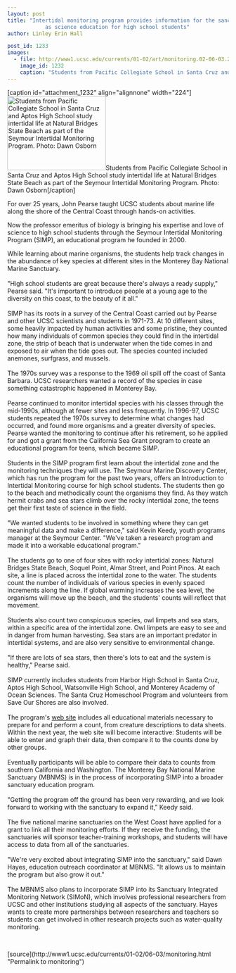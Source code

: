 ```yaml
---
layout: post
title: "Intertidal monitoring program provides information for the sanctuary as well
			as science education for high school students"
author: Linley Erin Hall

post_id: 1233
images:
  - file: http://www1.ucsc.edu/currents/01-02/art/monitoring.02-06-03.224.jpg
    image_id: 1232
    caption: "Students from Pacific Collegiate School in Santa Cruz and Aptos High School study intertidal life at Natural Bridges State Beach as part of the Seymour Intertidal Monitoring Program. Photo: Dawn Osborn"
---
```


[caption id="attachment_1232" align="alignnone" width="224"]<a href="http://localhost/mysite/wp-content/uploads/2002/06/monitoring.02-06-03.224.jpg"><img class="size-full wp-image-1232" src="http://localhost/mysite/wp-content/uploads/2002/06/monitoring.02-06-03.224.jpg" alt="Students from Pacific Collegiate School in Santa Cruz and Aptos High School study intertidal life at Natural Bridges State Beach as part of the Seymour Intertidal Monitoring Program. Photo: Dawn Osborn" width="224" height="168" /></a>Students from Pacific Collegiate School in Santa Cruz and Aptos High School study intertidal life at Natural Bridges State Beach as part of the Seymour Intertidal Monitoring Program. Photo: Dawn Osborn[/caption]
<p>
  For over 25 years, John Pearse taught UCSC students about marine life along the shore of the Central Coast through hands-on activities.
</p>Now the professor emeritus of biology is bringing his expertise and love of science to high school students through the Seymour Intertidal Monitoring Program (SIMP), an educational program he founded in 2000.
<p>
  While learning about marine organisms, the students help track changes in the abundance of key species at different sites in the Monterey Bay National Marine Sanctuary.<br>
  <br>
  "High school students are great because there's always a ready supply," Pearse said. "It's important to introduce people at a young age to the diversity on this coast, to the beauty of it all."<br>
  <br>
  SIMP has its roots in a survey of the Central Coast carried out by Pearse and other UCSC scientists and students in 1971-73. At 10 different sites, some heavily impacted by human activities and some pristine, they counted how many individuals of common species they could find in the intertidal zone, the strip of beach that is underwater when the tide comes in and exposed to air when the tide goes out. The species counted included anemones, surfgrass, and mussels.<br>
  <br>
  The 1970s survey was a response to the 1969 oil spill off the coast of Santa Barbara. UCSC researchers wanted a record of the species in case something catastrophic happened in Monterey Bay.<br>
  <br>
  Pearse continued to monitor intertidal species with his classes through the mid-1990s, although at fewer sites and less frequently. In 1996-97, UCSC students repeated the 1970s survey to determine what changes had occurred, and found more organisms and a greater diversity of species. Pearse wanted the monitoring to continue after his retirement, so he applied for and got a grant from the California Sea Grant program to create an educational program for teens, which became SIMP.<br>
  <br>
  Students in the SIMP program first learn about the intertidal zone and the monitoring techniques they will use. The Seymour Marine Discovery Center, which has run the program for the past two years, offers an Introduction to Intertidal Monitoring course for high school students. The students then go to the beach and methodically count the organisms they find. As they watch hermit crabs and sea stars climb over the rocky intertidal zone, the teens get their first taste of science in the field.<br>
  <br>
  "We wanted students to be involved in something where they can get meaningful data and make a difference," said Kevin Keedy, youth programs manager at the Seymour Center. "We've taken a research program and made it into a workable educational program."<br>
  <br>
  The students go to one of four sites with rocky intertidal zones: Natural Bridges State Beach, Soquel Point, Almar Street, and Point Pinos. At each site, a line is placed across the intertidal zone to the water. The students count the number of individuals of various species in evenly spaced increments along the line. If global warming increases the sea level, the organisms will move up the beach, and the students' counts will reflect that movement.<br>
  <br>
  Students also count two conspicuous species, owl limpets and sea stars, within a specific area of the intertidal zone. Owl limpets are easy to see and in danger from human harvesting. Sea stars are an important predator in intertidal systems, and are also very sensitive to environmental change.<br>
  <br>
  "If there are lots of sea stars, then there's lots to eat and the system is healthy," Pearse said.<br>
  <br>
  SIMP currently includes students from Harbor High School in Santa Cruz, Aptos High School, Watsonville High School, and Monterey Academy of Ocean Sciences. The Santa Cruz Homeschool Program and volunteers from Save Our Shores are also involved.<br>
  <br>
  The program's <a href="http://simp.ucsc.edu">web site</a> includes all educational materials necessary to prepare for and perform a count, from creature descriptions to data sheets. Within the next year, the web site will become interactive: Students will be able to enter and graph their data, then compare it to the counts done by other groups.<br>
  <br>
  Eventually participants will be able to compare their data to counts from southern California and Washington. The Monterey Bay National Marine Sanctuary (MBNMS) is in the process of incorporating SIMP into a broader sanctuary education program.<br>
  <br>
  "Getting the program off the ground has been very rewarding, and we look forward to working with the sanctuary to expand it," Keedy said.<br>
  <br>
  The five national marine sanctuaries on the West Coast have applied for a grant to link all their monitoring efforts. If they receive the funding, the sanctuaries will sponsor teacher-training workshops, and students will have access to data from all of the sanctuaries.<br>
  <br>
  "We're very excited about integrating SIMP into the sanctuary," said Dawn Hayes, education outreach coordinator at MBNMS. "It allows us to maintain the program but also grow it out."<br>
  <br>
  The MBNMS also plans to incorporate SIMP into its Sanctuary Integrated Monitoring Network (SIMoN), which involves professional researchers from UCSC and other institutions studying all aspects of the sanctuary. Hayes wants to create more partnerships between researchers and teachers so students can get involved in other research projects such as water-quality monitoring.
</p>
<p>
  <br>

</p>
<p>

</p>
[source](http://www1.ucsc.edu/currents/01-02/06-03/monitoring.html "Permalink to monitoring")
